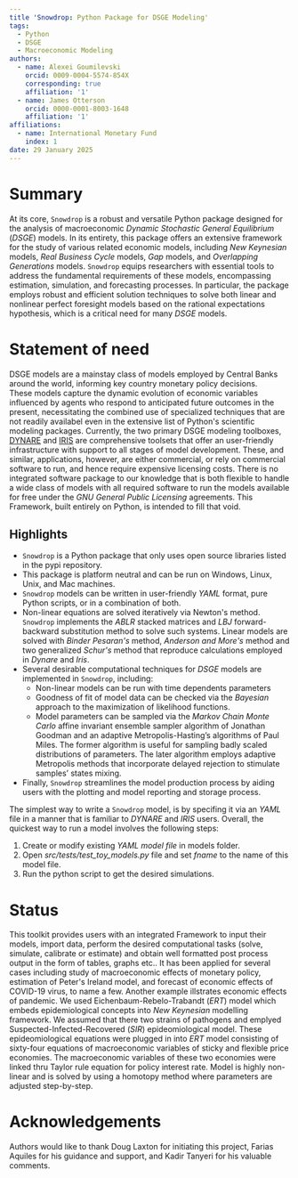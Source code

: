 ```yaml
---
title 'Snowdrop: Python Package for DSGE Modeling'
tags:
  - Python
  - DSGE
  - Macroeconomic Modeling
authors:
  - name: Alexei Goumilevski
    orcid: 0009-0004-5574-854X
    corresponding: true
    affiliation: '1'
  - name: James Otterson
    orcid: 0000-0001-8003-1648
    affiliation: '1'
affiliations:
  - name: International Monetary Fund
    index: 1
date: 29 January 2025
---
```


# Summary

At its core, `Snowdrop` is a robust and versatile Python package designed for the
analysis of macroeconomic *Dynamic Stochastic General Equilibrium* (*DSGE*) models.
In its entirety, this package offers an extensive framework for the study of various related
economic models, including *New Keynesian* models, *Real Business Cycle* models, *Gap*
models, and *Overlapping Generations* models. `Snowdrop` equips
researchers with essential tools to address the fundamental requirements of
these models, encompassing estimation, simulation, and forecasting processes.
In particular, the package employs robust and efficient solution techniques to
solve both linear and nonlinear perfect foresight models based on the rational
expectations hypothesis, which is a critical need for many *DSGE* models.

# Statement of need

DSGE models are a mainstay class of models employed by Central Banks around the
world, informing key country monetary policy decisions.  
These models capture the dynamic evolution of economic variables influenced 
by agents who respond to anticipated future outcomes in the present, necessitating the combined 
use of specialized techniques that are not readily availabel even in the extensive list
of Python's scientific modeling packages. Currently, the two
primary DSGE modeling toolboxes, [DYNARE](https://www.dynare.org/) and
[IRIS](https://iris.igpmn.org/) are comprehensive toolsets that offer
an user-friendly infrastructure with support to all stages of model development.
These, and similar, applications, however, are either commercial, or rely on
commercial software to run, and hence require expensive licensing costs. There
is no integrated software package to our knowledge that is both flexible to
handle a wide class of models with all required software to run the models
available for free under the *GNU General Public Licensing* agreements. This
Framework, built entirely on Python, is intended to fill that void.

## Highlights

- `Snowdrop` is a Python package that only uses open source libraries listed in the pypi repository.
- This package is platform neutral and can be run on Windows, Linux, Unix, and Mac machines.
- `Snowdrop` models can be written in user-friendly *YAML* format, pure Python scripts, or in a combination of both.
- Non-linear equations are solved iteratively via Newton's method. `Snowdrop` implements the *ABLR* stacked matrices and *LBJ*  forward-backward substitution method to solve such systems.  Linear models are solved with *Binder Pesaran's* method, *Anderson and More's* method and two generalized *Schur's* method that reproduce calculations employed in *Dynare* and *Iris*.
- Several desirable computational techniques for *DSGE* models are implemented in `Snowdrop`, including:
  - Non-linear models can be run with time dependents parameters
  - Goodness of fit of model data can be checked via the *Bayesian* approach to the maximization of likelihood functions.
  - Model parameters can be sampled via the *Markov Chain Monte Carlo* affine invariant ensemble sampler algorithm of Jonathan Goodman and an adaptive Metropolis-Hasting’s algorithms of Paul Miles. The former algorithm is useful for sampling badly scaled distributions of parameters. The later algorithm employs adaptive Metropolis
    methods that incorporate delayed rejection to stimulate samples’ states mixing.
- Finally, `Snowdrop` streamlines the model production process by aiding users with the plotting and model reporting and storage process.

The simplest way to write a `Snowdrop` model, is by specifing it via an *YAML* file
in a manner that is familiar to *DYNARE* and *IRIS* users. Overall, the quickest
way to run a model involves the following steps:

1. Create or modify existing *YAML model file* in models folder.
2. Open *src/tests/test_toy_models.py* file and set *fname* to the name of this model file.
3. Run the python script to get the desired simulations.

# Status

This toolkit provides users with an integrated Framework to input their models, import data, perform the  desired
computational tasks (solve, simulate,  calibrate or estimate) and obtain well formatted post process output in the form
of tables, graphs etc.. It has been applied for several cases including study of macroeconomic effects of monetary policy, estimation of Peter's Ireland model, and forecast of economic effects of COVID-19 virus, to name a few.  Another example illstrates economic effects of pandemic. We used Eichenbaum-Rebelo-Trabandt (*ERT*) model which embeds epidemiological concepts into *New Keynesian* modelling framework. We assumed that there two strains of pathogens and emplyed Suspected-Infected-Recovered (*SIR*) epideomiological model.  These epideomiological equations were plugged in into *ERT* model consisting of sixty-four equations of macroeconomic variables of sticky and flexible price economies. The macroeconomic variables of these two economies were linked thru Taylor rule equation for policy interest rate. Model is highly non-linear and is solved by using a homotopy method where parameters are adjusted step-by-step.

# Acknowledgements

   Authors would like to thank Doug Laxton for initiating this project, Farias Aquiles for his guidance and support,
   and Kadir Tanyeri for his valuable comments.

